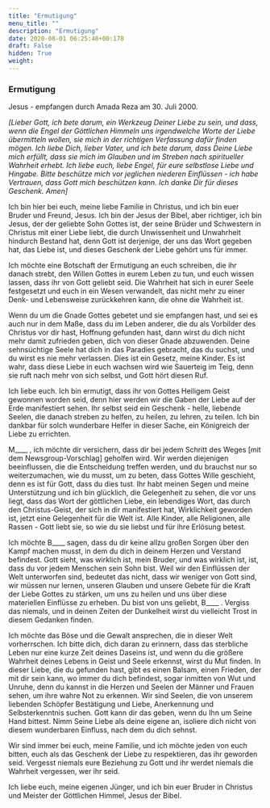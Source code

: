 ```yaml
---
title: "Ermutigung"
menu_title: ""
description: "Ermutigung"
date: 2020-08-01 06:25:48+00:178
draft: False
hidden: True
weight:
---
```

### Ermutigung

Jesus - empfangen durch Amada Reza am 30. Juli 2000.

*[Lieber Gott, ich bete darum, ein Werkzeug Deiner Liebe zu sein, und dass, wenn die Engel der Göttlichen Himmeln uns irgendwelche Worte der Liebe übermitteln wollen, sie mich in der richtigen Verfassung dafür finden mögen. Ich liebe Dich, lieber Vater, und ich bete darum, dass Deine Liebe mich erfüllt, dass sie mich im Glauben und im Streben nach spiritueller Wahrheit erhebt. Ich liebe euch, liebe Engel, für eure selbstlose Liebe und Hingabe. Bitte beschütze mich vor jeglichen niederen Einflüssen - ich habe Vertrauen, dass Gott mich beschützen kann. Ich danke Dir für dieses Geschenk. Amen]*

Ich bin hier bei euch, meine liebe Familie in Christus, und ich bin euer Bruder und Freund, Jesus. Ich bin der Jesus der Bibel, aber richtiger, ich bin Jesus, der der geliebte Sohn Gottes ist, der seine Brüder und Schwestern in Christus mit einer Liebe liebt, die durch Unwissenheit und Unwahrheit hindurch Bestand hat, denn Gott ist derjenige, der uns das Wort gegeben hat, das Liebe ist, und dieses Geschenk der Liebe gehört uns für immer.

Ich möchte eine Botschaft der Ermutigung an euch schreiben, die ihr danach strebt, den Willen Gottes in eurem Leben zu tun, und euch wissen lassen, dass ihr von Gott geliebt seid. Die Wahrheit hat sich in eurer Seele festgesetzt und euch in ein Wesen verwandelt, das nicht mehr zu einer Denk- und Lebensweise zurückkehren kann, die ohne die Wahrheit ist.

Wenn du um die Gnade Gottes gebetet und sie empfangen hast, und sei es auch nur in dem Maße, dass du im Leben anderer, die du als Vorbilder des Christus vor dir hast, Hoffnung gefunden hast, dann wirst du dich nicht mehr damit zufrieden geben, dich von dieser Gnade abzuwenden. Deine sehnsüchtige Seele hat dich in das Paradies gebracht, das du suchst, und du wirst es nie mehr verlassen. Dies ist ein Gesetz, meine Kinder. Es ist wahr, dass diese Liebe in euch wachsen wird wie Sauerteig im Teig, denn sie ruft nach mehr von sich selbst, und Gott hört diesen Ruf.

Ich liebe euch. Ich bin ermutigt, dass ihr von Gottes Heiligem Geist gewonnen worden seid, denn hier werden wir die Gaben der Liebe auf der Erde manifestiert sehen. Ihr selbst seid ein Geschenk - helle, liebende Seelen, die danach streben zu helfen, zu heilen, zu lehren, zu teilen. Ich bin dankbar für solch wunderbare Helfer in dieser Sache, ein Königreich der Liebe zu errichten.

M____ , ich möchte dir versichern, dass dir bei jedem Schritt des Weges [mit dem Newsgroup-Vorschlag] geholfen wird. Wir werden diejenigen beeinflussen, die die Entscheidung treffen werden, und du brauchst nur so weiterzumachen, wie du musst, um zu beten, dass Gottes Wille geschieht, denn es ist für Gott, dass du dies tust. Ihr habt meinen Segen und meine Unterstützung und ich bin glücklich, die Gelegenheit zu sehen, die vor uns liegt, dass das Wort der göttlichen Liebe, ein lebendiges Wort, das durch den Christus-Geist, der sich in dir manifestiert hat, Wirklichkeit geworden ist, jetzt eine Gelegenheit für die Welt ist. Alle Kinder, alle Religionen, alle Rassen - Gott liebt sie, so wie du sie liebst und für ihre Erlösung betest.

Ich möchte B____ sagen, dass du dir keine allzu großen Sorgen über den Kampf machen musst, in dem du dich in deinem Herzen und Verstand befindest. Gott sieht, was wirklich ist, mein Bruder, und was wirklich ist, ist, dass du vor jedem Menschen sein Sohn bist. Weil wir den Einflüssen der Welt unterworfen sind, bedeutet das nicht, dass wir weniger von Gott sind, wir müssen nur lernen, unseren Glauben und unsere Gebete für die Kraft der Liebe Gottes zu stärken, um uns zu heilen und uns über diese materiellen Einflüsse zu erheben. Du bist von uns geliebt, B____ . Vergiss das niemals, und in deinen Zeiten der Dunkelheit wirst du vielleicht Trost in diesem Gedanken finden.

Ich möchte das Böse und die Gewalt ansprechen, die in dieser Welt vorherrschen. Ich bitte dich, dich daran zu erinnern, dass das sterbliche Leben nur eine kurze Zeit deines Daseins ist, und wenn du die größere Wahrheit deines Lebens in Geist und Seele erkennst, wirst du Mut finden. In dieser Liebe, die du gefunden hast, gibt es einen Balsam, einen Frieden, der mit dir sein kann, wo immer du dich befindest, sogar inmitten von Wut und Unruhe, denn du kannst in die Herzen und Seelen der Männer und Frauen sehen, um ihre wahre Not zu erkennen. Wir sind Seelen, die von unserem liebenden Schöpfer Bestätigung und Liebe, Anerkennung und Selbsterkenntnis suchen. Gott kann dir das geben, wenn du Ihn um Seine Hand bittest. Nimm Seine Liebe als deine eigene an, isoliere dich nicht von diesem wunderbaren Einfluss, nach dem du dich sehnst.

Wir sind immer bei euch, meine Familie, und ich möchte jeden von euch bitten, euch als das Geschenk der Liebe zu respektieren, das ihr geworden seid. Vergesst niemals eure Beziehung zu Gott und ihr werdet niemals die Wahrheit vergessen, wer ihr seid.

Ich liebe euch, meine eigenen Jünger, und ich bin euer Bruder in Christus und Meister der Göttlichen Himmel, Jesus der Bibel.
